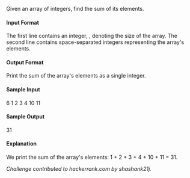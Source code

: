 Given an array of integers, find the sum of its elements.

#### Input Format

The first line contains an integer, , denoting the size of the array. 
The second line contains  space-separated integers representing the array's elements.

#### Output Format

Print the sum of the array's elements as a single integer.

#### Sample Input

6
1 2 3 4 10 11

#### Sample Output

31

#### Explanation

We print the sum of the array's elements: 1 + 2 + 3 + 4 + 10 + 11 = 31.

*Challenge contributed to hackerrank.com by shashank21j.*
